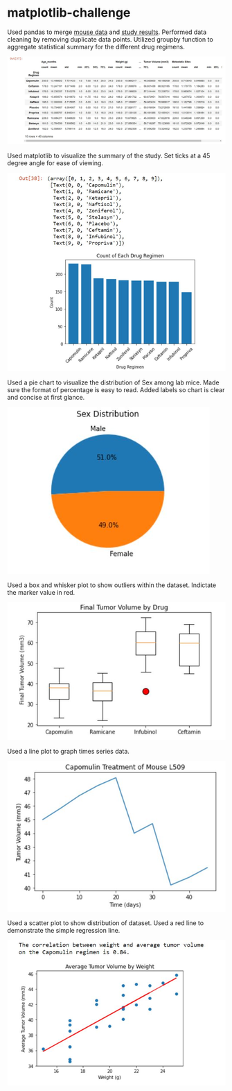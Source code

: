 # matplotlib-challenge

Used pandas  to merge [mouse data](data/Mouse_metadata.csv) and [study results](data/Study_results.csv).
Performed data cleaning by removing duplicate data points. Utilized groupby function to aggregate statistical summary for the different drug regimens.


![drug summary](image/matplotlib-challenge.JPG)

Used matplotlib to visualize the summary of the study.
Set ticks at a 45 degree angle for ease of viewing.


![bar chart](image/matplotlib-challenge1.JPG)

Used a pie chart to visualize the distribution of Sex among lab mice.
Made sure the format of percentage is easy to read. Added labels so chart is clear and concise at first glance.


![pie](image/matplotlib-challenge2.JPG)

Used a box and whisker plot to show outliers within the dataset.
Indictate the marker value in red.

![box](image/matplotlib-challenge3.JPG)

Used a line plot to graph times series data.


![line](image/matplotlib-challenge4.JPG)


Used a scatter plot to show distribution of dataset. Used a red line to demonstrate the simple regression line.

![corr](image/matplotlib-challenge5.JPG)